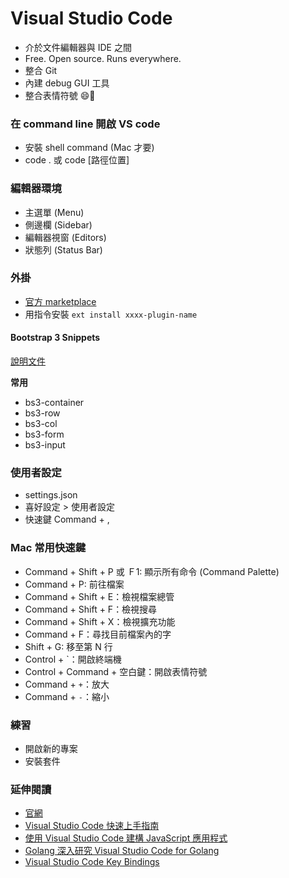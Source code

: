 # Visual Studio Code

* 介於文件編輯器與 IDE 之間
* Free. Open source. Runs everywhere.
* 整合 Git
* 內建 debug GUI 工具
* 整合表情符號 😄🤔

### 在 command line 開啟 VS code

* 安裝 shell command (Mac 才要)
* code . 或 code [路徑位置]

<!-- 介紹儀表板內的功能區塊 -->

### 編輯器環境

* 主選單 (Menu)
* 側邊欄 (Sidebar)
* 編輯器視窗 (Editors)
* 狀態列 (Status Bar)

### 外掛

* [官方 marketplace](https://marketplace.visualstudio.com/)
* 用指令安裝 `ext install xxxx-plugin-name`

#### Bootstrap 3 Snippets

[說明文件](https://marketplace.visualstudio.com/items?itemName=wcwhitehead.bootstrap-3-snippets)

**常用**

* bs3-container
* bs3-row
* bs3-col
* bs3-form
* bs3-input

<!--介紹使用方式-->

### 使用者設定

* settings.json
* 喜好設定 > 使用者設定
* 快速鍵 Command + ,

### Mac 常用快速鍵

* Command + Shift + P 或 Ｆ1: 顯示所有命令 (Command Palette)
* Command + P: 前往檔案
* Command + Shift + E：檢視檔案總管
* Command + Shift + F：檢視搜尋
* Command + Shift + X：檢視擴充功能
* Command + F：尋找目前檔案內的字
* Shift + G: 移至第 N 行
* Control + `：開啟終端機
* Control + Command + 空白鍵：開啟表情符號
* Command + `+`：放大
* Command + `-`：縮小

<!--

### Project / Code navigation

### Auto-completion

### Debug

-->

### 練習

* 開啟新的專案
* 安裝套件

### 延伸閱讀

* [官網](https://code.visualstudio.com/)
* [Visual Studio Code 快速上手指南](http://www.slideshare.net/shengyou/visual-studio-code-62532711)
* [使用 Visual Studio Code 建構 JavaScript 應用程式](http://www.slideshare.net/WillHuangTW/visual-studio-code-javascript)
* [Golang 深入研究 Visual Studio Code for Golang](http://www.evanlin.com/dive-with-vscode-golang/)
* [Visual Studio Code Key Bindings](https://code.visualstudio.com/docs/customization/keybindings)

